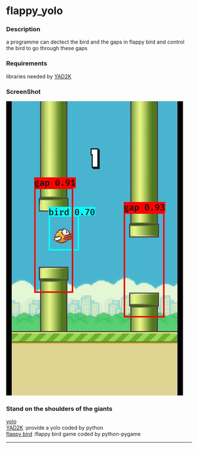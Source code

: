 # flappy_yolo

### Description
a programme can dectect the bird and the gaps in flappy bird and control the bird to go through these gaps

### Requirements
libraries needed by [YAD2K](https://github.com/allanzelener/YAD2K)

### ScreenShot
![dection result of a frame](109dayYellow.jpg)
### Stand on the shoulders of the giants
[yolo](https://pjreddie.com/darknet/yolo/)  
[YAD2K](https://github.com/allanzelener/YAD2K) :provide a yolo coded by python  
[flappy bird](https://github.com/sourabhv/FlapPyBird) :flappy bird game coded by python-pygame

--------------------------------------------------------------------------------
